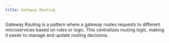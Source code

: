 ```yaml
---
title: Gateway Routing
---
```


Gateway Routing is a pattern where a gateway routes requests to different microservices based on rules or logic. This centralizes routing logic, making it easier to manage and update routing decisions.

<!--more-->